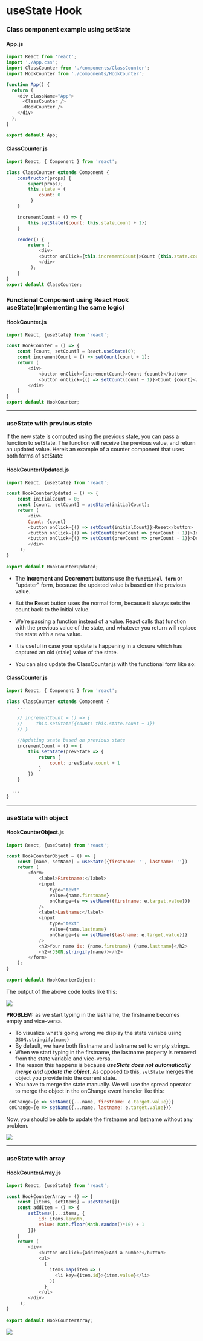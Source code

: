 # useState Hook

### Class component example using setState
#### App.js
```javascript
import React from 'react';
import './App.css';
import ClassCounter from './components/ClassCounter';
import HookCounter from './components/HookCounter';

function App() {
  return (
    <div className="App">
      <ClassCounter />
      <HookCounter />
    </div>
  );
}

export default App;
```

#### ClassCounter.js
```Javascript
import React, { Component } from 'react';

class ClassCounter extends Component {
    constructor(props) {
        super(props);
        this.state = { 
            count: 0
         }
    }

    incrementCount = () => {
        this.setState({count: this.state.count + 1})
    }

    render() { 
        return ( 
            <div>
            <button onClick={this.incrementCount}>Count {this.state.count}</button>
            </div>
         );
    }
}
export default ClassCounter;
```

### Functional Component using React Hook useState(Implementing the same logic)
#### HookCounter.js
```javascript
import React, {useState} from 'react';

const HookCounter = () => {
    const [count, setCount] = React.useState(0);
    const incrementCount = () => setCount(count + 1);
    return (
        <div>
            <button onClick={incrementCount}>Count {count}</button>
            <button onClick={() => setCount(count + 1)}>Count {count}</button>
        </div>
    )
}
export default HookCounter;
```
---------------------------------------------------------------------------------------------------------------------------------------
### useState with previous state
If the new state is computed using the previous state, you can pass a function to setState. The function will receive the previous value, and return an updated value. Here’s an example of a counter component that uses both forms of setState:
#### HookCounterUpdated.js
```javascript
import React, {useState} from 'react';

const HookCounterUpdated = () => {
    const initialCount = 0;
    const [count, setCount] = useState(initialCount);
    return ( 
        <div>
        Count: {count}
        <button onClick={() => setCount(initialCount)}>Reset</button>
        <button onClick={() => setCount(prevCount => prevCount + 1)}>Increment</button>
        <button onClick={() => setCount(prevCount => prevCount - 1)}>Decrement</button>
        </div>
     );
}
 
export default HookCounterUpdated;
```
- The **Increment** and **Decrement** buttons use the **`functional form`** or "updater" form, because the updated value is based on the previous value. 
- But the **Reset** button uses the normal form, because it always sets the count back to the initial value.
- We're passing a function instead of a value. React calls that function with the previous value of the state, and whatever you return will replace the state with a new value.
- It is useful in case your update is happening in a closure which has captured an old (stale) value of the state.

- You can also update the ClassCounter.js with the functional form like so:
#### ClassCounter.js
```Javascript
import React, { Component } from 'react';

class ClassCounter extends Component {
    ...

    // incrementCount = () => {
    //     this.setState({count: this.state.count + 1})
    // }

    //Updating state based on previous state
    incrementCount = () => {
        this.setState(prevState => {
            return {
                count: prevState.count + 1
            }
        })
    }
    
  ...
}
```
---------------------------------------------------------------------------------------------------------------------------------------
### useState with object
#### HookCounterObject.js
```Javascript
import React, {useState} from 'react';

const HookCounterObject = () => {
    const [name, setName] = useState({firstname: '', lastname: ''})
    return ( 
        <form>
            <label>Firstname:</label>
            <input 
                type="text" 
                value={name.firstname}
                onChange={e => setName({firstname: e.target.value})}
            />   
            <label>Lastname:</label>
            <input 
                type="text" 
                value={name.lastname}
                onChange={e => setName({lastname: e.target.value})}
            />
            <h2>Your name is: {name.firstname} {name.lastname}</h2>
            <h2>{JSON.stringify(name)}</h2>
        </form> 
    );
}
 
export default HookCounterObject;
```
The output of the above code looks like this: 

![](img/useState_replace.gif)

**PROBLEM:** as we start typing in the lastname, the firstname becomes empty and vice-versa.
- To visualize what's going wrong we display the state variabe using `JSON.stringify(name)`
- By default, we have both firstname and lastname set to empty strings.
- When we start typing in the firstname, the lastname property is removed from the state variable and vice-versa.
- The reason this happens is because ***useState does not automatically merge and update the object***. As opposed to this, `setState` merges the object you provide into the current state.
- You have to merge the state manually. We will use the spread operator to merge the object in the onChange event handler like this:
```javascript
 onChange={e => setName({...name, firstname: e.target.value})}
 onChange={e => setName({...name, lastname: e.target.value})}
 ```
 Now, you should be able to update the firstname and lastname without any problem.
 
 ![](img/useStateObject.gif)
 
---------------------------------------------------------------------------------------------------------------------------------------
### useState with array
#### HookCounterArray.js
```javascript
import React, {useState} from 'react';

const HookCounterArray = () => {
    const [items, setItems] = useState([])
    const addItem = () => {
        setItems([...items, {
            id: items.length,
            value: Math.floor(Math.random()*10) + 1
        }])
    }
    return ( 
        <div>
            <button onClick={addItem}>Add a number</button>
            <ul>
              {
                items.map(item => (
                  <li key={item.id}>{item.value}</li>
                ))
              }
            </ul>
        </div>
     );
}
 
export default HookCounterArray;
```
 ![](img/useStateArray.gif)
